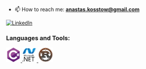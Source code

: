 - 📫 How to reach me: **anastas.kosstow@gmail.com**

[![LinkedIn](https://img.shields.io/badge/-LinkedIn-0e76a8?style=flat-square&logo=Linkedin&logoColor=white)](https://www.linkedin.com/in/anastas-kostov-b3287b215/) 

<h3 align="left">Languages and Tools:</h3>
<p align="left"> <a href="https://www.w3schools.com/cs/" target="_blank" rel="noreferrer"> 
  <img src="https://raw.githubusercontent.com/devicons/devicon/master/icons/csharp/csharp-original.svg" alt="csharp" width="40" height="40"/> </a> 
  <a href="https://dotnet.microsoft.com/" target="_blank" rel="noreferrer"> 
    <img src="https://raw.githubusercontent.com/devicons/devicon/master/icons/dot-net/dot-net-original-wordmark.svg" alt="dotnet" width="40" height="40"/> </a> 
  <a href="https://www.rust-lang.org" target="_blank" rel="noreferrer"> 
    <img src="https://github.com/AnastasKosstow/algorithms/blob/main/assets/logo/rust-logo.png" alt="rust" width="40" height="40"/> 
  </a> 
</p>
